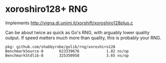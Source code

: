 xoroshiro128+ RNG
=================

Implements http://vigna.di.unimi.it/xorshift/xoroshiro128plus.c

Can be about twice as quick as Go's RNG, with arguably lower quality output. If
speed matters much more than quality, this is probably your RNG.

```
pkg: github.com/shabbyrobe/golib/rng/xoroshiro128
BenchmarkSource-8       623339676            1.82 ns/op
BenchmarkStdlib-8       325350958            3.65 ns/op
```
